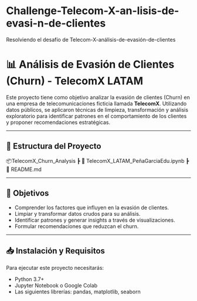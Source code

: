 # Challenge-Telecom-X-an-lisis-de-evasi-n-de-clientes
Resolviendo el desafío de Telecom-X-análisis-de-evasión-de-clientes

# 📊 Análisis de Evasión de Clientes (Churn) - TelecomX LATAM

Este proyecto tiene como objetivo analizar la evasión de clientes (Churn) en una empresa de telecomunicaciones ficticia llamada **TelecomX**. Utilizando datos públicos, se aplicaron técnicas de limpieza, transformación y análisis exploratorio para identificar patrones en el comportamiento de los clientes y proponer recomendaciones estratégicas.

---

## 📁 Estructura del Proyecto
📦TelecomX_Churn_Analysis
┣ 📄 TelecomX_LATAM_PeñaGarciaEdu.ipynb
┣ 📄 README.md

---

## 📌 Objetivos

- Comprender los factores que influyen en la evasión de clientes.
- Limpiar y transformar datos crudos para su análisis.
- Identificar patrones y generar insights a través de visualizaciones.
- Formular recomendaciones que reduzcan el churn.

---

## 📥 Instalación y Requisitos

Para ejecutar este proyecto necesitarás:

- Python 3.7+
- Jupyter Notebook o Google Colab
- Las siguientes librerías: pandas, matplotlib, seaborn
